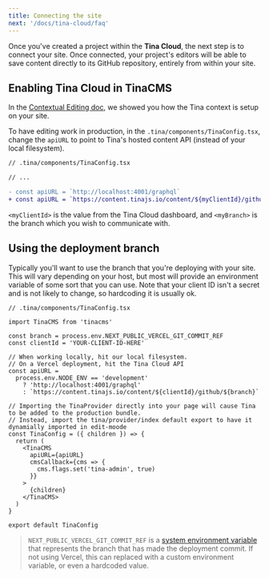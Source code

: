 ```yaml
---
title: Connecting the site
next: '/docs/tina-cloud/faq'
---
```


Once you've created a project within the **Tina Cloud**, the next step is to connect your site. Once connected, your project's editors will be able to save content directly to its GitHub repository, entirely from within your site.

## Enabling Tina Cloud in TinaCMS

In the [Contextual Editing doc](/docs/tinacms-context/), we showed you how the Tina context is setup on your site.

To have editing work in production, in the `.tina/components/TinaConfig.tsx`, change the `apiURL` to point to Tina's hosted content API (instead of your local filesystem).

```diff
// .tina/components/TinaConfig.tsx

// ...

- const apiURL = `http://localhost:4001/graphql`
+ const apiURL = `https://content.tinajs.io/content/${myClientId}/github/${myBranch}`


```

`<myClientId>` is the value from the Tina Cloud dashboard, and `<myBranch>` is the branch which you wish to communicate with.

## Using the deployment branch

Typically you'll want to use the branch that you're deploying with your site. This will vary depending on your host, but most will provide an environment variable of some sort that you can use. Note that your client ID isn't a secret and is not likely to change, so hardcoding it is usually ok.

```tsx
// .tina/components/TinaConfig.tsx

import TinaCMS from 'tinacms'

const branch = process.env.NEXT_PUBLIC_VERCEL_GIT_COMMIT_REF
const clientId = 'YOUR-CLIENT-ID-HERE'

// When working locally, hit our local filesystem.
// On a Vercel deployment, hit the Tina Cloud API
const apiURL =
  process.env.NODE_ENV == 'development'
    ? 'http://localhost:4001/graphql'
    : `https://content.tinajs.io/content/${clientId}/github/${branch}`

// Importing the TinaProvider directly into your page will cause Tina to be added to the production bundle.
// Instead, import the tina/provider/index default export to have it dynamially imported in edit-moode
const TinaConfig = ({ children }) => {
  return (
    <TinaCMS
      apiURL={apiURL}
      cmsCallback={cms => {
        cms.flags.set('tina-admin', true)
      }}
    >
      {children}
    </TinaCMS>
  )
}

export default TinaConfig
```

> `NEXT_PUBLIC_VERCEL_GIT_COMMIT_REF` is a [system environment variable](https://vercel.com/docs/concepts/projects/environment-variables#system-environment-variables) that represents the branch that has made the deployment commit. If not using Vercel, this can replaced with a custom environment variable, or even a hardcoded value.
